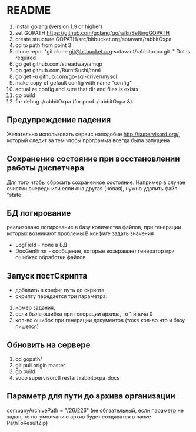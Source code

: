 # README #

1. install golang (version 1.9 or higher)
2. set GOPATH https://github.com/golang/go/wiki/SettingGOPATH
3. create structure GOPATH/src/bitbucket.org/sotavant/rabbitOxpa
4. cd to path from point 3
5. clone repo: "git clone git@bitbucket.org:sotavant/rabbitoxpa.git ." Dot is required
6. go get github.com/streadway/amqp
7. go get github.com/BurntSushi/toml
8. go get -u github.com/go-sql-driver/mysql
9. make copy of gefault config with name "config"
10. actualize config and sure that dir and files is exists
11. go build
12. for debug ./rabbitOxpa (for prod ./rabbitOxpa &). 

## Предупреждение падения
Желательно использовать сервис наподобие http://supervisord.org/, который следит за тем чтобы программа всегда была запущена

## Сохранение состояние при восстановлении работы диспетчера
Для того чтобы сбросить сохраненное состояние. Например в случае очистки очереди или если она другая (новая), нужно 
удалить файл "state

## БД логирование

реализовано логирование в базу количества файлов, при генерации которых возникают проблемы
В конфиге задать значения
- LogField - поле в БД
- DocGenError - сообщение, которые возвращает генератор при ошибках обработки файлов

## Запуск постСкрипта

- добавить в конфиг путь до скрипта
- скрипту передается три параметра: 
1) номер задания, 
2) если была ошибка при генерации архива, то 1 инача 0
3) кол-во ошибок при генерации документов (тоже кол-во что и базу пишется)

## Обновить на сервере
1) cd gopath/
2) git pull origin master
3) go build
4) sudo supervisorctl restart rabbitoxpa_docs

## Параметр для пути до архива организации
companyArchivePath = "/26/226" (не обязательный, если параметр не задан, то по-умолчанию архив будет создаватся в папке PathToResultZip)